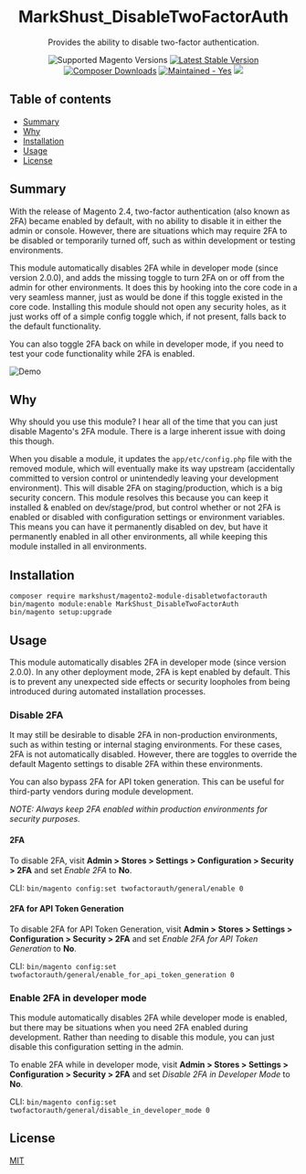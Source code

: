 <h1 align="center">MarkShust_DisableTwoFactorAuth</h1> 

<div align="center">
  <p>Provides the ability to disable two-factor authentication.</p>
  <img src="https://img.shields.io/badge/magento-2.4-brightgreen.svg?logo=magento&longCache=true&style=flat-square" alt="Supported Magento Versions" />
  <a href="https://packagist.org/packages/markshust/magento2-module-disabletwofactorauth" target="_blank"><img src="https://img.shields.io/packagist/v/markshust/magento2-module-disabletwofactorauth.svg?style=flat-square" alt="Latest Stable Version" /></a>
  <a href="https://packagist.org/packages/markshust/magento2-module-disabletwofactorauth" target="_blank"><img src="https://poser.pugx.org/markshust/magento2-module-disabletwofactorauth/downloads" alt="Composer Downloads" /></a>
  <a href="https://GitHub.com/Naereen/StrapDown.js/graphs/commit-activity" target="_blank"><img src="https://img.shields.io/badge/maintained%3F-yes-brightgreen.svg?style=flat-square" alt="Maintained - Yes" /></a>
  <a href="https://opensource.org/licenses/MIT" target="_blank"><img src="https://img.shields.io/badge/license-MIT-blue.svg" /></a>
</div>

## Table of contents

- [Summary](#summary)
- [Why](#why)
- [Installation](#installation)
- [Usage](#usage)
- [License](#license)

## Summary

With the release of Magento 2.4, two-factor authentication (also known as 2FA) became enabled by default, with no
ability to disable it in either the admin or console. However, there are situations which may require 2FA to be disabled
or temporarily turned off, such as within development or testing environments.

This module automatically disables 2FA while in developer mode (since version 2.0.0), and adds the missing toggle to turn 2FA on or off from the admin for other environments. It does this by hooking into the core code in
a very seamless manner, just as would be done if this toggle existed in the core code. Installing this module should not
open any security holes, as it just works off of a simple config toggle which, if not present, falls back to the default
functionality.

You can also toggle 2FA back on while in developer mode, if you need to test your code functionality while 2FA is enabled.
 
![Demo](https://raw.githubusercontent.com/markshust/magento2-module-disabletwofactorauth/master/docs/demo-2021-11-10.png)

## Why

Why should you use this module? I hear all of the time that you can just disable Magento's 2FA module. There is a large inherent issue with doing this though.

When you disable a module, it updates the `app/etc/config.php` file with the removed module, which will eventually make its way upstream (accidentally committed to version control or unintendedly leaving your development environment). This will disable 2FA on staging/production, which is a big security concern. This module resolves this because you can keep it installed & enabled on dev/stage/prod, but control whether or not 2FA is enabled or disabled with configuration settings or environment variables. This means you can have it permanently disabled on dev, but have it permanently enabled in all other environments, all while keeping this module installed in all environments.

## Installation

```
composer require markshust/magento2-module-disabletwofactorauth
bin/magento module:enable MarkShust_DisableTwoFactorAuth
bin/magento setup:upgrade
```

## Usage

This module automatically disables 2FA in developer mode (since version 2.0.0). In any other deployment mode, 2FA is kept enabled by default. This is to prevent any unexpected side effects or security loopholes from
being introduced during automated installation processes.

### Disable 2FA

It may still be desirable to disable 2FA in non-production environments, such as within testing or internal staging environments. For these cases, 2FA is not automatically disabled. However, there are toggles to override the default Magento settings to disable 2FA within these environments.

You can also bypass 2FA for API token generation. This can be useful for third-party vendors during module development.

*NOTE: Always keep 2FA enabled within production environments for security purposes.*

#### 2FA

To disable 2FA, visit **Admin > Stores > Settings > Configuration > Security > 2FA** and set *Enable 2FA* to **No**.

CLI: `bin/magento config:set twofactorauth/general/enable 0`

#### 2FA for API Token Generation

To disable 2FA for API Token Generation, visit **Admin > Stores > Settings > Configuration > Security > 2FA** and set *Enable 2FA for API Token Generation* to **No**.

CLI: `bin/magento config:set twofactorauth/general/enable_for_api_token_generation 0`

### Enable 2FA in developer mode

This module automatically disables 2FA while developer mode is enabled, but there may be situations when you need 2FA enabled during development. Rather than needing to disable this module, you can just disable this configuration setting in the admin.

To enable 2FA while in developer mode, visit **Admin > Stores > Settings > Configuration > Security > 2FA** and set *Disable 2FA in Developer Mode* to **No**.

CLI: `bin/magento config:set twofactorauth/general/disable_in_developer_mode 0`

## License

[MIT](https://opensource.org/licenses/MIT)
